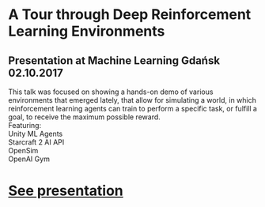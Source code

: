 # A Tour through Deep Reinforcement Learning Environments
## Presentation at Machine Learning Gdańsk 02.10.2017
This talk was focused on showing a hands-on demo of various environments that emerged lately, that allow for simulating a world, in which reinforcement learning agents can train to perform a specific task, or fulfill a goal, to receive the maximum possible reward. <br>
Featuring:<br>
Unity ML Agents <br>
Starcraft 2 AI API <br>
OpenSim <br>
OpenAI Gym

# <a href="https://github.com/Adamage/adamage.github.io/blob/master/pres/MLGdansk29_23.10.17_AdamWrobel_DeepReinforcementLearning_-_Environments_Tour.pdf">See presentation</a>
